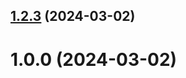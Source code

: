 ## [1.2.3](https://github.com/skoylubaev/git-extended/compare/1.0.0...1.2.3) (2024-03-02)



# 1.0.0 (2024-03-02)




